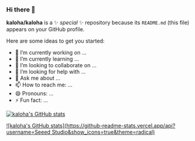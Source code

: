 ### Hi there 👋


**kaloha/kaloha** is a ✨ _special_ ✨ repository because its `README.md` (this file) appears on your GitHub profile.

Here are some ideas to get you started:

- 🔭 I’m currently working on ...
- 🌱 I’m currently learning ...
- 👯 I’m looking to collaborate on ...
- 🤔 I’m looking for help with ...
- 💬 Ask me about ...
- 📫 How to reach me: ...
- 😄 Pronouns: ...
- ⚡ Fun fact: ...

[![kaloha's GitHub stats](https://github-readme-stats.vercel.app/api?username=waveshare&show_icons=true&theme=radical)](https://github.com/waveshare/github-readme-stats)

[![kaloha's GitHub stats](https://github-readme-stats.vercel.app/api?username=Seeed Studio&show_icons=true&theme=radical)](https://github.com/Seeed-Studio/github-readme-stats)


